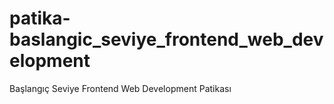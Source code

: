 # patika-baslangic_seviye_frontend_web_development
Başlangıç Seviye Frontend Web Development Patikası

